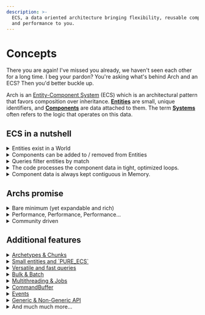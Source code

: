 ```yaml
---
description: >-
  ECS, a data oriented architecture bringing flexibility, reusable components
  and performance to you.
---
```


# Concepts

There you are again! I've missed you already, we haven't seen each other for a long time. I beg your pardon? You're asking what's behind Arch and an ECS? Then you'd better buckle up.

Arch is an [Entity-Component System](https://www.wikiwand.com/en/Entity_component_system) (ECS) which is an architectural pattern that favors composition over inheritance. [**Entities**](entity.md) are small, unique identifiers, and [**Components**](entity.md#changing-lives) are data attached to them. The term [**Systems**](query.md) often refers to the logic that operates on this data.

## ECS in a nutshell

<details>

<summary>Entities exist in a World</summary>

The world contains all entities that exist in its context. No entity can live outside of this world. Entities can be created individually, in bulk and with predefined data.

</details>

<details>

<summary>Components can be added to / removed from Entities</summary>

The structure of entities can be changed at any time. Components can be classes, but also structs or primitives.

</details>

<details>

<summary>Queries filter entities by match</summary>

Entities are filtered and matched by Component types. You define which entities with which components you want and Arch searches for them for you, quickly, easily and efficiently.

</details>

<details>

<summary>The code processes the component data in tight, optimized loops.</summary>

You specify a delegate/lambda to tell Arch how to process the data. There are of course also ways to iterate manually over the entities and components.

</details>

<details>

<summary>Component data is always kept contiguous in Memory.</summary>

Structurally identical entities are packed into archetypes and chunks to improve cache locality. Each chunk is a memory block of exactly 64KB that is loaded quickly and efficiently into the L1 cache to improve performance.

</details>

## Archs promise

<details>

<summary>Bare minimum (yet expandable and rich)</summary>

Arch is small and simple. No unnecessary features, no mechanisms that run in the background and consume unnecessary performance even though you don't need them. At the same time, Arch is easily extensible and has a rich ecosystem and many optional features.

</details>

<details>

<summary>Performance, Performance, Performance...</summary>

Arch is designed for maximum speed and efficiency. Each method is optimized to perform its task directly, without additional background checks or validation. This ensures impressive performance for demanding applications. Arch puts you in the driver's seat and trusts you as a developer to make the most of it! For the faint of heart, you can of course include the source code with debug flags.

</details>

<details>

<summary>Community driven</summary>

Arch is from the community for the community. You can participate, create forks, contribute and improve. In fact, this is all encouraged!

</details>

## Additional features

<details>

<summary><a href="concepts.md#archetypes-and-chunks">Archetypes &#x26; Chunks</a></summary>

Arch not only has archetypes but also chunks. This sets it apart from many other ECSs. Each archetype has several chunks. Chunks themselves are 64KB memory blocks and contain the entities and their components directly. The big advantage of this is that it is more efficient to iterate and allocate. Fast, efficient and memory friendly.

</details>

<details>

<summary><a href="optimizations/pure_ecs.md">Small entities and `PURE_ECS`</a></summary>

Arch's entities are as small as possible, no unnecessary data is stored. If you want to make your entities even smaller, Arch supports the concept of “Pure ECS”. This makes entities even smaller and more memory-friendly.

</details>

<details>

<summary><a href="optimizations/query-techniques.md">Versatile and fast queries</a></summary>

You don't feel like writing delegates to edit entities? Don't worry, arch has you covered! We support a variety of different query types, from delegates to interfaces to manual enumeration and even source generation!

</details>

<details>

<summary><a href="concepts.md#bulk-and-batch">Bulk &#x26; Batch</a></summary>

It is also possible to create, change and delete entities in bulk. This is even more efficient than doing this for each entity individually, Arch is incredibly efficient.

</details>

<details>

<summary><a href="optimizations/multithreading.md">Multithreading &#x26; Jobs</a></summary>

For even more efficiency and large amounts of data and entities, there is multithreading and jobs. The best thing about it, without creating garbage. Arch has its own JobScheduler that was written just for this purpose. This allows you to bring your huge worlds to life even better!

</details>

<details>

<summary><a href="concepts.md#commandbuffer">CommandBuffer</a></summary>

You don't want to make changes to entities immediately but only later? No problem! Arch has even taken this into consideration: with the CommandBuffer you can postpone these changes and execute them at a later time.

</details>

<details>

<summary><a href="concepts.md#events">Events</a></summary>

Entity events are one of the things that are not included by default in the nugget, but you can easily enable them through the source code using a flag! You only pay for what you use!

</details>

<details>

<summary><a href="utilities/non-generic-api.md">Generic &#x26; Non-Generic API</a></summary>

Of course, you can also use the API with simple types. Nobody is forcing you to use generics. This is often very helpful, especially when it comes to persistence and reflection.

</details>

<details>

<summary>And much much more...</summary>

There's so much more to discover, from extensions like source generators and tools, to integration guides for your favorite engines and more. Dive in and find out for yourself!

</details>
